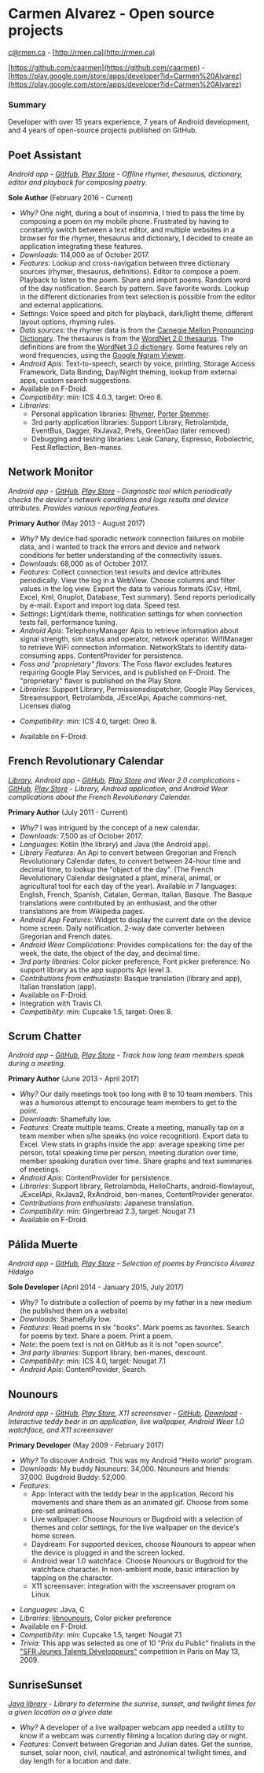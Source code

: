 # Carmen Alvarez - Open source projects

c@rmen.ca - [http://rmen.ca](http://rmen.ca) 

[https://github.com/caarmen](https://github.com/caarmen) - [https://play.google.com/store/apps/developer?id=Carmen%20Alvarez](https://play.google.com/store/apps/developer?id=Carmen%20Alvarez)

### Summary

Developer with over 15 years experience, 7 years of Android development, and 4 years of open-source projects published on GitHub. 

## Poet Assistant
*Android app - [GitHub](https://github.com/caarmen/poet-assistant), [Play Store](https://play.google.com/store/apps/details?id=ca.rmen.android.poetassistant) - Offline rhymer, thesaurus, dictionary, editor and playback for composing poetry.*

**Sole Author** (February 2016 - Current)

* *Why?* One night, during a bout of insomnia, I tried to pass the time by composing a poem on my mobile phone. Frustrated by having to constantly switch between a text editor, and multiple websites in a browser for the rhymer, thesaurus and dictionary, I decided to create an application integrating these features.
* *Downloads*: 114,000 as of October 2017.
* *Features*: Lookup and cross-navigation between three dictionary sources (rhymer, thesaurus, definitions). Editor to compose a poem. Playback to listen to the poem. Share and import poems. Random word of the day notification. Search by pattern. Save favorite words. Lookup in the different dictionaries from text selection is possible from the editor and external applications.
* *Settings*: Voice speed and pitch for playback, dark/light theme, different layout options, rhyming rules.
* *Data sources*: the rhymer data is from the [Carnegie Mellon Pronouncing Dictionary](http://svn.code.sf.net/p/cmusphinx/code/trunk/cmudict/). The thesaurus is from the [WordNet 2.0 thesaurus](https://github.com/LibreOffice/dictionaries/tree/master/en). The definitions are from the [WordNet 3.0 dictionary](http://wordnet.princeton.edu/wordnet/download/current-version/). Some features rely on word frequencies, using the [Google Ngram Viewer](http://storage.googleapis.com/books/ngrams/books/datasetsv2.html).
* *Android Apis*: Text-to-speech, search by voice, printing, Storage Access Framework, Data Binding, Day/Night theming, lookup from external apps, custom search suggestions.
* Available on F-Droid.
* *Compatibility*: min: ICS 4.0.3, target: Oreo 8.
* *Libraries*:
    - Personal application libraries: [Rhymer](https://github.com/caarmen/rhymer), [Porter Stemmer](https://github.com/caarmen/porter-stemmer).
    - 3rd party application libraries: Support Library, Retrolambda, EventBus, Dagger, RxJava2, Prefs, GreenDao (later removed)
    - Debugging and testing libraries: Leak Canary, Espresso, Robolectric, Fest Reflection, Ben-manes.

## Network Monitor
*Android app - [GitHub](https://github.com/caarmen/network-monitor), [Play Store](https://play.google.com/store/apps/details?id=ca.rmen.android.networkmonitor) - Diagnostic tool which periodically checks the device's network conditions and logs results and device attributes. Provides various reporting features.*

**Primary Author** (May 2013 - August 2017)

- *Why?* My device had sporadic network connection failures on mobile data, and I wanted to track the errors and device and network conditions for better understanding of the connectivity issues.
- *Downloads*: 68,000 as of October 2017.
- *Features*: Collect connection test results and device attributes periodically. View the log in a WebView. Choose columns and filter values in the log view. Export the data to various formats (Csv, Html, Excel, Kml, Gnuplot, Database, Text summary). Send reports periodically by e-mail. Export and import log data. Speed test.
- *Settings*: Light/dark theme, notification settings for when connection tests fail, performance tuning.
- *Android Apis*: TelephonyManager Apis to retrieve information about signal strength, sim status and operator, network operator. WifiManager to retrieve WiFi connection information. NetworkStats to identify data-consuming apps. ContentProvider for persistence.
- *Foss and "proprietary" flavors*: The Foss flavor excludes features requiring Google Play Services, and is published on F-Droid. The "proprietary" flavor is published on the Play Store.
- *Libraries*: Support Library, Permissionsdispatcher, Google Play Services, Streamsupport, Retrolambda, JExcelApi, Apache commons-net, Licenses dialog
* *Compatibility*: min: ICS 4.0, target: Oreo 8.
- Available on F-Droid.

## French Revolutionary Calendar
*[Library](https://github.com/caarmen/french-revolutionary-calendar), Android app - [GitHub](https://github.com/caarmen/FRCAndroidWidget), [Play Store](https://play.google.com/store/apps/details?id=ca.rmen.android.frenchcalendar) and Wear 2.0 complications - [GitHub](https://github.com/caarmen/FRCComplication), [Play Store](https://play.google.com/store/apps/details?id=ca.rmen.android.frc.complications) - Library, Android application, and Android Wear complications about the French Revolutionary Calendar.*

**Primary Author** (July 2011 - Current)

- *Why?* I was intrigued by the concept of a new calendar.
- *Downloads*: 7,500 as of October 2017.
- *Languages*: Kotlin (the library) and Java (the Android app).
- *Library Features*: An Api to convert between Gregorian and French Revolutionary Calendar dates, to convert between 24-hour time and decimal time, to lookup the "object of the day". (The French Revolutionary Calendar designated a plant, mineral, animal, or agricultural tool for each day of the year). Available in 7 languages: English, French, Spanish, Catalan, German, Italian, Basque. The Basque translations were contributed by an enthusiast, and the other translations are from Wikipedia pages.
- *Android App Features*: Widget to display the current date on the device home screen. Daily notification. 2-way date converter between Gregorian and French dates.
- *Android Wear Complications*: Provides complications for: the day of the week, the date, the object of the day, and decimal time.
- *3rd party libraries*: Color picker preference, Font picker preference. No support library as the app supports Api level 3.
- *Contributions from enthusiasts*: Basque translation (library and app), Italian translation (app).
- Available on F-Droid.
- Integration with Travis CI.
- *Compatibility*: min: Cupcake 1.5, target: Oreo 8.

## Scrum Chatter
*Android app - [GitHub](https://github.com/caarmen/scrumchatter), [Play Store](https://play.google.com/store/apps/details?id=ca.rmen.android.scrumchatter) - Track how long team members speak during a meeting.*

**Primary Author** (June 2013 - April 2017)

- *Why?* Our daily meetings took too long with 8 to 10 team members. This was a humorous attempt to encourage team members to get to the point.
- *Downloads*: Shamefully low.
- *Features*: Create multiple teams. Create a meeting, manually tap on a team member when s/he speaks (no voice recognition). Export data to Excel. View stats in graphs inside the app: average speaking time per person, total speaking time per person, meeting duration over time, member speaking duration over time. Share graphs and text summaries of meetings.
- *Android Apis*: ContentProvider for persistence.
- *Libraries*: Support library, Retrolambda, HelloCharts, android-flowlayout, JExcelApi, RxJava2, RxAndroid, ben-manes, ContentProvider generator.
- *Contributions from enthusiasts*: Japanese translation.
- *Compatibility*: min: Gingerbread 2.3, target: Nougat 7.1
- Available on F-Droid.

## Pálida Muerte
*Android app - [GitHub](https://github.com/caarmen/PalidaMuerte), [Play Store](https://play.google.com/store/apps/details?id=ca.rmen.android.palidamuerte) - Selection of poems by Francisco Álvarez Hidalgo*

**Sole Developer** (April 2014 - January 2015, July 2017)

- *Why?* To distribute a collection of poems by my father in a new medium (he published them on a website)
- *Downloads*: Shamefully low.
- *Features*: Read poems in six "books". Mark poems as favorites. Search for poems by text. Share a poem. Print a poem.
- *Note*: the poem text is not on GitHub as it is not "open source".
- *3rd party libraries*: Support library, ben-manes, dexcount.
- *Compatibility*: min: ICS 4.0, target: Nougat 7.1
- *Android Apis*: ContentProvider, Search.

## Nounours
*Android app - [GitHub](https://github.com/caarmen/nounours-android), [Play Store](https://play.google.com/store/apps/details?id=ca.rmen.nounours), X11 screensaver - [GitHub](https://github.com/caarmen/nounours), [Download](http://rmen.ca/nounours-linux.html) - Interactive teddy bear in an application, live wallpaper, Android Wear 1.0 watchface, and X11 screensaver*

**Primary Developer** (May 2009 - February 2017)

* *Why?* To discover Android. This was my Android "Hello world" program.
* *Downloads*: My buddy Nounours: 34,000. Nounours and friends: 37,000. Bugdroid Buddy: 52,000.
* *Features*: 
    - App: Interact with the teddy bear in the application. Record his movements and share them as an animated gif. Choose from some pre-set animations. 
    - Live wallpaper: Choose Nounours or Bugdroid with a selection of themes and color settings, for the live wallpaper on the device's home screen.
    - Daydream: For supported devices, choose Nounours to appear when the device is plugged in and the screen locked.
    - Android wear 1.0 watchface. Choose Nounours or Bugdroid for the watchface character. In non-ambient mode, basic interaction by tapping on the character.
    - X11 screensaver: integration with the xscreensaver program on Linux.
- *Languages*: Java, C
- *Libraries*: [libnounours](https://github.com/caarmen/libnounours), Color picker preference
- Available on F-Droid.
- *Compatibility*: min: Cupcake 1.5, target: Nougat 7.1
- *Trivia*: This app was selected as one of 10 "Prix du Public" finalists in the ["SFR Jeunes Talents Développeurs"](http://www.pointgphone.com/resultats-concours-android-sfr-jeunes-talents-developpeurs-2636/) competition in Paris on May 13, 2009.

## SunriseSunset
*[Java library](https://github.com/caarmen/SunriseSunset) - Library to determine the sunrise, sunset, and twilight times for a given location on a given date*

* *Why?* A developer of a live wallpaper webcam app needed a utility to know if a webcam was currently filming a location during day or night.
* *Features*: Convert between Gregorian and Julian dates. Get the sunrise, sunset, solar noon, civil, nautical, and astronomical twilight times, and day length for a location and date.
